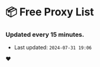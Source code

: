 # :package: Free Proxy List
### Updated every 15 minutes.

- Last updated: `2024-07-31 19:06`

:heart:
